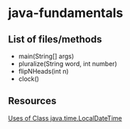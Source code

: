 # java-fundamentals

## List of files/methods

* main(String[] args)
* pluralize(String word, int number)
* flipNHeads(int n)
* clock()

## Resources

[Uses of Class java.time.LocalDateTime](https://docs.oracle.com/javase/8/docs/api/java/time/class-use/LocalDateTime.html)
